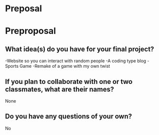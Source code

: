 # Preposal
# Preproposal

## What idea(s) do you have for your final project?

-Website so you can interact with random people
-A coding type blog
-Sports Game 
-Remake of a game with my own twist

## If you plan to collaborate with one or two classmates, what are their names?

None

## Do you have any questions of your own?

No

